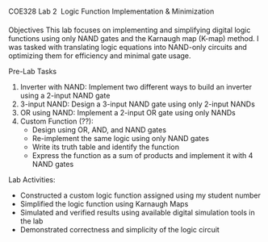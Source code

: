 COE328 Lab 2  Logic Function Implementation & Minimization

Objectives
This lab focuses on implementing and simplifying digital logic functions using only NAND gates and the Karnaugh map (K-map) method. I was tasked with translating logic equations into NAND-only circuits and optimizing them for efficiency and minimal gate usage.

Pre-Lab Tasks
1. Inverter with NAND: Implement two different ways to build an inverter using a 2-input NAND gate
2. 3-input NAND: Design a 3-input NAND gate using only 2-input NANDs
3. OR using NAND: Implement a 2-input OR gate using only NANDs
4. Custom Function (??):
   - Design using OR, AND, and NAND gates
   - Re-implement the same logic using only NAND gates
   - Write its truth table and identify the function
   - Express the function as a sum of products and implement it with 4 NAND gates
  
Lab Activities:
- Constructed a custom logic function assigned using my student number
- Simplified the logic function using Karnaugh Maps
- Simulated and verified results using available digital simulation tools in the lab
- Demonstrated correctness and simplicity of the logic circuit
